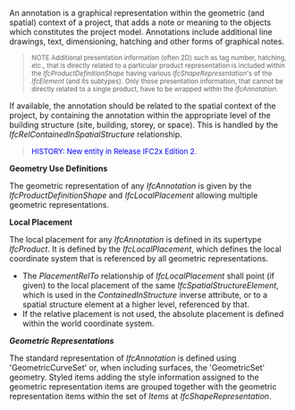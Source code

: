 ﻿An annotation is a graphical representation within the geometric (and spatial) context of a project, that adds a note or meaning to the objects which constitutes the project model. Annotations include additional line drawings, text, dimensioning, hatching and other forms of graphical notes.

> <small>NOTE Additional presentation information (often
        2D) such as tag number, hatching, etc., that is directly
        related to a particular product representation is
        included within the <i>IfcProductDefinitionShape</i>
        having various <i>IfcShapeRepresentation</i>'s of the
        <i>IfcElement</i> (and its subtypes). Only those
        presentation information, that cannot be directly related
        to a single product, have to be wrapped within the
        <i>IfcAnnotation</i>.</small>
> 


If available, the annotation should be related to the spatial context of the project, by containing the annotation within the appropriate level of the building structure (site, building, storey, or space). This is handled by the _IfcRelContainedInSpatialStructure_ relationship.

> <font color="#0000FF" size="-1">HISTORY: New entity in
        Release IFC2x Edition 2.</font>
> 


****Geometry Use Definitions****

The geometric representation of any _IfcAnnotation_ is given by the _IfcProductDefinitionShape_ and _IfcLocalPlacement_ allowing multiple geometric representations.

**Local Placement**

The local placement for any _IfcAnnotation_ is defined in its supertype _IfcProduct_. It is defined by the _IfcLocalPlacement_, which defines the local coordinate system that is referenced by all geometric representations.

* The _PlacementRelTo_ relationship of _IfcLocalPlacement_ shall point (if given) to the local placement of the same _IfcSpatialStructureElement_, which is used in the _ContainedInStructure_ inverse attribute, or to a spatial structure element at a higher level, referenced by that. 
* If the relative placement is not used, the absolute placement is defined within the world coordinate system. 

_**Geometric Representations**_

The standard representation of _IfcAnnotation_ is defined using 'GeometricCurveSet' or, when including surfaces, the 'GeometricSet' geometry. Styled items adding the style information assigned to the geometric representation items are grouped together with the geometric representation items within the set of _Items_ at _IfcShapeRepresentation_.
